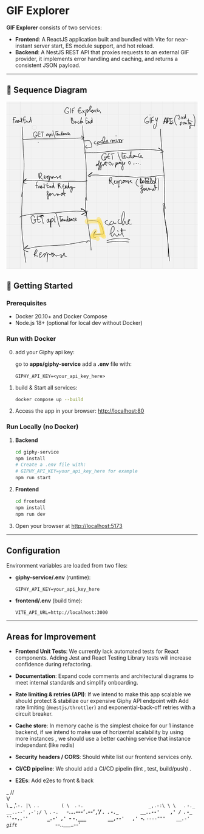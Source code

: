 # GIF Explorer

**GIF Explorer** consists of two services:

* **Frontend**: A ReactJS application built and bundled with Vite for near-instant server start, ES module support, and hot reload.
* **Backend**: A NestJS REST API that proxies requests to an external GIF provider, it implements error handling and caching, and returns a consistent JSON payload.

---

## 📖 Sequence Diagram

![UML sequence diagram](uml-sequence-diagram.png)


## 🚀 Getting Started

### Prerequisites

* Docker 20.10+ and Docker Compose
* Node.js 18+ (optional for local dev without Docker)

### Run with Docker

0. add your Giphy api key:

    go to **apps/giphy-service** add a **.env** file with:

   ```GIPHY_API_KEY=<your_api_key_here>```
    
1. build & Start all services:
    
   ```bash
   docker compose up --build
   ```
3. Access the app in your browser: [http://localhost:80](http://localhost:80)

### Run Locally (no Docker)

1. **Backend**

   ```bash
   cd giphy-service
   npm install
   # Create a .env file with:
   # GIPHY_API_KEY=your_api_key_here for example 
   npm run start
   ```
2. **Frontend**

   ```bash
   cd frontend
   npm install
   npm run dev
   ```
3. Open your browser at [http://localhost:5173](http://localhost:5173)

---

## Configuration

Environment variables are loaded from two files:

* **giphy-service/.env** (runtime):

  ```env
  GIPHY_API_KEY=your_api_key_here
  ```
* **frontend/.env** (build time):

  ```env
  VITE_API_URL=http://localhost:3000
  ```

---

## Areas for Improvement

* **Frontend Unit Tests**: We currently lack automated tests for React components. Adding Jest and React Testing Library tests will increase confidence during refactoring.
* **Documentation**: Expand code comments and architectural diagrams to meet internal standards and simplify onboarding.

* **Rate limiting & retries (API)**: If we intend to make this app scalable we should protect & stabilize our expensive Giphy API endpoint with Add rate limiting (`@nestjs/throttler`) and exponential-back-off retries with a circuit breaker.

* **Cache store**: In memory cache is the simplest choice for our 1 instance backend, if we intend to make use of horizental scalability by using more instances , we should use a better caching service that instance independant (like redis)

* **Security headers / CORS**: Should white list our frontend services only. 
* **CI/CD pipeline**: We should add a CI/CD pipelin (lint , test, build/push) .
* **E2Es**: Add e2es to front & back

 _
//\
V  \
 \  \_
  \,'.`-.
   |\ `. `.       
   ( \  `. `-.                        _,.-:\
    \ \   `.  `-._             __..--' ,-';/
     \ `.   `-.   `-..___..---'   _.--' ,'/
      `. `.    `-._        __..--'    ,' /
        `. `-_     ``--..''       _.-' ,'
          `-_ `-.___        __,--'   ,'
             `-.__  `----"""    __.-'
gift              `--..____..--'
